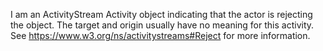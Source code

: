 I am an ActivityStream Activity object indicating that the actor is rejecting the object. The target and origin usually have no meaning for this activity. See https://www.w3.org/ns/activitystreams#Reject for more information.